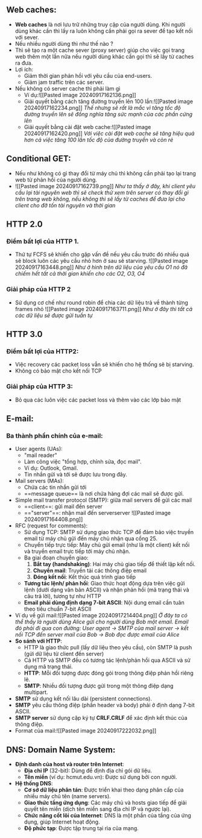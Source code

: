 ## Web caches:
- **Web caches** là nơi lưu trữ những truy cập của người dùng. Khi người dùng khác cần thì lấy ra luôn không cần phải gọi ra sever để tạo kết nối với sever.
- Nếu nhiều người dùng thì như thế nào ?
- Thì sẽ tạo ra một cache sever (proxy server) giúp cho việc gọi trang web thêm một lần nữa nếu người dùng khác cần gọi thì sẽ lấy từ caches ra đưa.
 - Lợi ích:
	+ Giảm thời gian phản hồi với yêu cầu của end-users.
	+ Giảm jam traffic trên các server.
- Nếu không có server cache thì phải làm gì 
	 - Ví dụ:![[Pasted image 20240917162136.png]]
	 - Giải quyết bằng cách tăng đường truyền lên 100 lần:![[Pasted image 20240917162234.png]]
		*Thế nhưng sẽ rất là mắc vì tăng tốc độ đường truyền lên sẽ đồng nghĩa tăng sức mạnh của các phần cứng lên*
	- Giải quyết bằng cài đặt web cache:![[Pasted image 20240917162420.png]]
		*Với việc cài đặt web cache sẽ tăng hiệu quả hơn cả việc tăng 100 lần tốc độ của đường truyền và còn rẻ*
## Conditional GET:
- Nếu như không có gì thay đổi từ máy chủ thì không cần phải tạo lại trang web từ phản hồi của người dùng.
- ![[Pasted image 20240917162739.png]]
	 *Như ta thấy ở đây, khi client yêu cầu lại tài nguyên web thì sẽ check thử xem trên server có thay đổi gì trên trang web không, nếu không thì sẽ lấy từ caches để đưa lại cho client cho đỡ tốn tài nguyên và thời gian*
## HTTP 2.0
### Điểm bất lợi của HTTP 1.
- Thứ tự FCFS sẽ khiến cho gặp vấn đề nếu yêu cầu trước đó nhiều quá sẽ block luôn các yêu cầu nhỏ hơn ở sau sẽ starving.
	 ![[Pasted image 20240917163448.png]]
		*Như ở hình trên dữ liệu của yêu cầu O1 nó đã chiếm hết tất cả thời gian khiến cho các O2, O3, O4*
### Giải pháp của HTTP 2
- Sử dụng cơ chế như round robin để chia các dữ liệu trả về thành từng frames nhỏ
	![[Pasted image 20240917163711.png]]
		*Như ở đây thì tất cả các dữ liệu sẽ được gửi tuần tự*
## HTTP 3.0
### Điểm bất lợi của HTTP2:
- Việc recovery các packet loss vẫn sẽ khiến cho hệ thống sẽ bị starving.
- Không có bảo mật cho kết nối TCP
### Giải pháp của HTTP 3:
- Bỏ qua các luôn việc các packet loss và thêm vào các lớp bảo mật
## E-mail:
### Ba thành phần chính của e-mail:
- User agents (UAs):
	- "mail reader"
	- Làm công việc "tổng hợp, chỉnh sửa, đọc mail".
	- Ví dụ: Outlook, Gmail.
	- Tin nhắn gửi và tới sẽ được lưu trong đây.
- Mail servers (MAs):
	- Chứa các tin nhắn gửi tới
	- ==message queue== là nơi chứa hàng đợi các mail sẽ được gửi.
- Simple mail transfer protocol (SMTP): giữa mail servers để gửi các mail
	- ==client==: gửi mail đến server
	- =="server"==: nhận mail đến serverserver
		![[Pasted image 20240917164408.png]]
- RFC (request for comments):
	- Sử dụng TCP: SMTP sử dụng giao thức TCP để đảm bảo việc truyền email từ máy chủ gửi đến máy chủ nhận qua cổng 25.
	- Chuyển tiếp trực tiếp: Máy chủ gửi email (như là một client) kết nối và truyền email trực tiếp tới máy chủ nhận.
	- Ba giai đoạn chuyển giao:
		1. **Bắt tay (handshaking)**: Hai máy chủ giao tiếp để thiết lập kết nối.
		2. **Chuyển mail**: Truyền tải các thông điệp email
		3. **Đóng kết nối**: Kết thúc quá trình giao tiếp
	- **Tương tác lệnh/ phản hồi**: Giao thức hoạt động dựa trên việc gửi lệnh (dưới dạng văn bản ASCII) và nhận phản hồi (mã trạng thái và câu trả lời), tương tự như HTTP
	- **Email phải dùng định dạng 7-bit ASCII**: Nội dung email cần tuân theo tiêu chuẩn 7-bit ASCII
- Ví dụ về gửi mail:![[Pasted image 20240917214404.png]]
	 *Ở đây ta có thể thấy là người dùng Alice gửi cho người dùng Bob một email. Email đó phải đi qua con đường: User agent -> SMTP của mail server -> kết nối TCP đến server mail của Bob -> Bob đọc được email của Alice*
- **So sánh với HTTP**:
	- HTTP là giao thức pull (lấy dữ liệu theo yêu cầu), còn SMTP là push (gửi dữ liệu từ client đến server)
	- Cả HTTP và SMTP đều có tương tác lệnh/phản hồi qua ASCII và sử dụng mã trạng thái.
	- **HTTP**: Mỗi đối tượng được đóng gói trong thông điệp phản hồi riêng lẻ.
	- **SMTP**: Nhiều đối tượng được gửi trong một thông điệp dạng multipart.
- **SMTP** sử dụng kết nối lâu dài (persistent connections).
- **SMTP** yêu cầu thông điệp (phần header và body) phải ở định dạng 7-bit ASCII.
- **SMTP server** sử dụng cặp ký tự **CRLF.CRLF** để xác định kết thúc của thông điệp.
- Format của mail:![[Pasted image 20240917222032.png]]
## DNS: Domain Name System:
- **Định danh của host và router trên Internet**:
	- **Địa chỉ IP** (32-bit): Dùng để định địa chỉ gói dữ liệu.
	- **Tên miền** (ví dụ: hcmut.edu.vn): Được sử dụng bởi con người.
- **Hệ thống DNS**:
	- **Cơ sở dữ liệu phân tán**: Được triển khai theo dạng phân cấp của nhiều máy chủ tên (name servers).
	- **Giao thức tầng ứng dụng**: Các máy chủ và hosts giao tiếp để giải quyết tên miền (dịch tên miền sang địa chỉ IP và ngược lại).
	- **Chức năng cốt lõi của Internet**: DNS là một phần của tầng của ứng dụng, giúp Internet hoạt động.
	- **Độ phức tạp**: Được tập trung tại rìa của mạng.
	